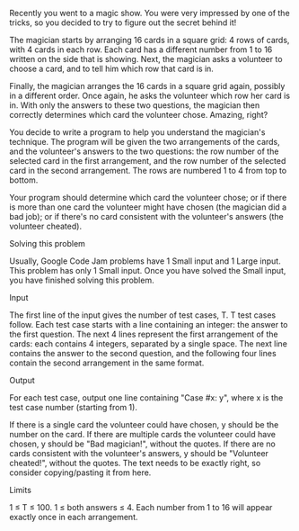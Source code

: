 Recently you went to a magic show. You were very impressed by one of the tricks, so you decided to try to figure out the secret behind it!

The magician starts by arranging 16 cards in a square grid: 4 rows of cards, with 4 cards in each row. Each card has a different number from 1 to 16 written on the side that is showing. Next, the magician asks a volunteer to choose a card, and to tell him which row that card is in.

Finally, the magician arranges the 16 cards in a square grid again, possibly in a different order. Once again, he asks the volunteer which row her card is in. With only the answers to these two questions, the magician then correctly determines which card the volunteer chose. Amazing, right?

You decide to write a program to help you understand the magician's technique. The program will be given the two arrangements of the cards, and the volunteer's answers to the two questions: the row number of the selected card in the first arrangement, and the row number of the selected card in the second arrangement. The rows are numbered 1 to 4 from top to bottom.

Your program should determine which card the volunteer chose; or if there is more than one card the volunteer might have chosen (the magician did a bad job); or if there's no card consistent with the volunteer's answers (the volunteer cheated).

Solving this problem

Usually, Google Code Jam problems have 1 Small input and 1 Large input. This problem has only 1 Small input. Once you have solved the Small input, you have finished solving this problem.

Input

The first line of the input gives the number of test cases, T. T test cases follow. Each test case starts with a line containing an integer: the answer to the first question. The next 4 lines represent the first arrangement of the cards: each contains 4 integers, separated by a single space. The next line contains the answer to the second question, and the following four lines contain the second arrangement in the same format.

Output

For each test case, output one line containing "Case #x: y", where x is the test case number (starting from 1).

If there is a single card the volunteer could have chosen, y should be the number on the card. If there are multiple cards the volunteer could have chosen, y should be "Bad magician!", without the quotes. If there are no cards consistent with the volunteer's answers, y should be "Volunteer cheated!", without the quotes. The text needs to be exactly right, so consider copying/pasting it from here.

Limits

1 ≤ T ≤ 100.
1 ≤ both answers ≤ 4.
Each number from 1 to 16 will appear exactly once in each arrangement.

